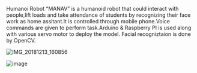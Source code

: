 Humanoi Robot 
“MANAV”  is a humanoid robot that  could interact with people,lift loads and take attendance of students by recognizing their 
face  work as home assitant.It is controlled through mobile phone.Voice commands are given to perform task.Arduino & Raspberry PI is used along with various servo motor to deploy the model. Facial recogniztaion is done by OpenCV.


![IMG_20181213_160856](https://user-images.githubusercontent.com/22542035/94371412-12b9b200-0116-11eb-9b1a-3b51933c4705.jpg)

![image](https://user-images.githubusercontent.com/22542035/94371212-9ecada00-0114-11eb-911e-91d6efbd5bc4.png)
